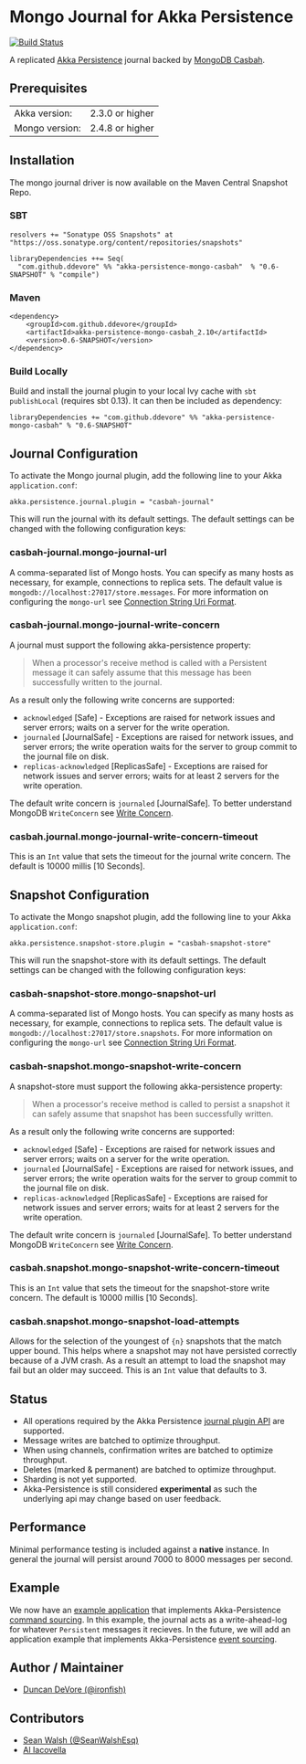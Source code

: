 # Mongo Journal for Akka Persistence

[![Build Status](https://travis-ci.org/ddevore/akka-persistence-mongo.png?branch=master)](https://travis-ci.org/ddevore/akka-persistence-mongo)

A replicated [Akka Persistence](http://doc.akka.io/docs/akka/2.3.0/scala/persistence.html) journal backed by [MongoDB Casbah](http://mongodb.github.io/casbah/).

## Prerequisites

<table border="0">
  <tr>
    <td>Akka version: </td>
    <td>2.3.0 or higher</td>
  </tr>
  <tr>
    <td>Mongo version: </td>
    <td>2.4.8 or higher</td>
  </tr>
</table>

## Installation

The mongo journal driver is now available on the Maven Central Snapshot Repo.

### SBT

    resolvers += "Sonatype OSS Snapshots" at "https://oss.sonatype.org/content/repositories/snapshots"

    libraryDependencies ++= Seq(
      "com.github.ddevore" %% "akka-persistence-mongo-casbah"  % "0.6-SNAPSHOT" % "compile")

### Maven

    <dependency>
        <groupId>com.github.ddevore</groupId>
        <artifactId>akka-persistence-mongo-casbah_2.10</artifactId>
        <version>0.6-SNAPSHOT</version>
    </dependency>

### Build Locally

Build and install the journal plugin to your local Ivy cache with `sbt publishLocal` (requires sbt 0.13). It can then be included as dependency:

    libraryDependencies += "com.github.ddevore" %% "akka-persistence-mongo-casbah" % "0.6-SNAPSHOT"

## Journal Configuration

To activate the Mongo journal plugin, add the following line to your Akka `application.conf`:

    akka.persistence.journal.plugin = "casbah-journal"

This will run the journal with its default settings. The default settings can be changed with the following configuration keys:

### casbah-journal.mongo-journal-url

A comma-separated list of Mongo hosts. You can specify as many hosts as necessary, for example, connections to replica sets. The default value is `mongodb://localhost:27017/store.messages`. For more information on configuring the `mongo-url` see [Connection String Uri Format](http://docs.mongodb.org/manual/reference/connection-string/).

### casbah-journal.mongo-journal-write-concern

A journal must support the following akka-persistence property:

> When a processor's receive method is called with a Persistent message it can safely assume that this message has been successfully written to the journal.

As a result only the following write concerns are supported:

- `acknowledged` [Safe] - Exceptions are raised for network issues and server errors; waits on a server for the write operation.
- `journaled` [JournalSafe] - Exceptions are raised for network issues, and server errors; the write operation waits for the server to group commit to the journal file on disk.
- `replicas-acknowledged` [ReplicasSafe] - Exceptions are raised for network issues and server errors; waits for at least 2 servers for the write operation.

The default write concern is `journaled` [JournalSafe]. To better understand MongoDB `WriteConcern` see [Write Concern](http://docs.mongodb.org/manual/core/write-concern/).

### casbah.journal.mongo-journal-write-concern-timeout

This is an `Int` value that sets the timeout for the journal write concern. The default is 10000 millis [10 Seconds].

## Snapshot Configuration

To activate the Mongo snapshot plugin, add the following line to your Akka `application.conf`:

    akka.persistence.snapshot-store.plugin = "casbah-snapshot-store"

This will run the snapshot-store with its default settings. The default settings can be changed with the following configuration keys:

### casbah-snapshot-store.mongo-snapshot-url

A comma-separated list of Mongo hosts. You can specify as many hosts as necessary, for example, connections to replica sets. The default value is `mongodb://localhost:27017/store.snapshots`. For more information on configuring the `mongo-url` see [Connection String Uri Format](http://docs.mongodb.org/manual/reference/connection-string/).

### casbah-snapshot.mongo-snapshot-write-concern

A snapshot-store must support the following akka-persistence property:

> When a processor's receive method is called to persist a snapshot it can safely assume that snapshot has been successfully written.

As a result only the following write concerns are supported:

- `acknowledged` [Safe] - Exceptions are raised for network issues and server errors; waits on a server for the write operation.
- `journaled` [JournalSafe] - Exceptions are raised for network issues, and server errors; the write operation waits for the server to group commit to the journal file on disk.
- `replicas-acknowledged` [ReplicasSafe] - Exceptions are raised for network issues and server errors; waits for at least 2 servers for the write operation.

The default write concern is `journaled` [JournalSafe]. To better understand MongoDB `WriteConcern` see [Write Concern](http://docs.mongodb.org/manual/core/write-concern/).

### casbah.snapshot.mongo-snapshot-write-concern-timeout

This is an `Int` value that sets the timeout for the snapshot-store write concern. The default is 10000 millis [10 Seconds].

### casbah.snapshot.mongo-snapshot-load-attempts

Allows for the selection of the youngest of `{n}` snapshots that the match upper bound. This helps where a snapshot may not have persisted correctly because of a JVM crash. As a result an attempt to load the snapshot may fail but an older may succeed. This is an `Int` value that defaults to 3.

## Status

- All operations required by the Akka Persistence [journal plugin API](http://doc.akka.io/docs/akka/2.3.0/scala/persistence.html#journal-plugin-api) are supported.
- Message writes are batched to optimize throughput.
- When using channels, confirmation writes are batched to optimize throughput.
- Deletes (marked & permanent) are batched to optimize throughput.
- Sharding is not yet supported.
- Akka-Persistence is still considered **experimental** as such the underlying api may change based on user feedback.

## Performance

Minimal performance testing is included against a **native** instance. In general the journal will persist around 7000 to 8000 messages per second.

## Example
We now have an [example application](https://github.com/ddevore/akka-persistence-mongo/tree/master/akka-persistence-mongo-command-sourcing-example-app) that implements Akka-Persistence [command sourcing](http://doc.akka.io/docs/akka/2.3.0/scala/persistence.html#Processors). In this example, the journal acts as a write-ahead-log for whatever `Persistent` messages it recieves. In the future, we will add an application example that implements Akka-Persistence [event sourcing](http://doc.akka.io/docs/akka/2.3.0/scala/persistence.html#Event_sourcing).

## Author / Maintainer

- [Duncan DeVore (@ironfish)](https://github.com/ddevore/)

## Contributors

- [Sean Walsh (@SeanWalshEsq)](https://github.com/sean-walsh/)
- [Al Iacovella](https://github.com/aiacovella/)
